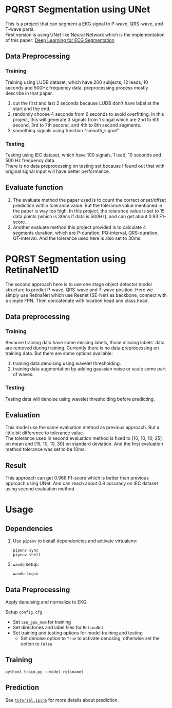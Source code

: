 # PQRST Segmentation using UNet
This is a project that can segment a EKG signal to P-wave, QRS-wave, and T-wave parts.  
First version is using UNet like Neural Network which is the implementation of this paper: [Deep Learning for ECG Segmentation](https://arxiv.org/pdf/2001.04689.pdf) 

## Data Preprocessing
### Training
Training using LUDB dataset, which have 200 subjects, 12 leads, 10 seconds and 500Hz frequency data.
preprocessing process mostly describe in that paper.
1. cut the first and last 2 seconds because LUDB don't have label at the start and the end.  
2. randomly choose 4 seconds from 6 seconds to avoid overfitting. In this project, this will generate 3 signals from 1 singal which are 2nd to 6th second, 3rd to 7th second, and 4th to 8th second segments.
3. smoothing signals using function "smooth_signal"  
### Testing
Testing using IEC dataset, which have 100 signals, 1 lead, 10 seconds and 500 Hz frequency data.  
There is no data preprocessing on testing set because I found out that with original signal input will have better performance.  

## Evaluate function
1. The evaluate method the paper used is to count the correct onset/offset prediction within tolerance value. But the tolerance value mentioned in the paper is way too high. In this project, the tolerance value is set to 15 data points (which is 30ms if data is 500Hz), and can get about 0.93 F1-score.  
2. Another evaluate method this project provided is to calculate 4 segments duration, which are P-duration, PQ-interval, QRS-duration, QT-interval. And the tolerance used here is also set to 30ms.
# PQRST Segmentation using RetinaNet1D
The second approach here is to use one stage object detector model structure to predict P-wave, QRS-wave and T-wave position. Here we simply use RetinaNet which use Resnet (SE-Net) as backbone, connect with a simple FPN. Then concatenate with location head and class head.
## Data preprocessing
### Training
Because training data have some missing labels, those missing labels' data are removed during training.
Currently there is no data preprocessing on training data. But there are some options available:
1. training data denoising using wavelet thresholding.
2. training data augmentation by adding gaussian noise or scale some part of waves.
### Testing
Testing data will denoise using wavelet thresholding before predicting.
## Evaluation
This model use the same evaluation method as previous approach. But a little bit difference to tolerance value.  
The tolerance used in second evaluation method is fixed to [10, 10, 10, 25] on mean and [15, 10, 10, 30] on standard deviation. And the first evaluation method tolerance was set to be 10ms.
## Result
This approach can get 0.968 F1-score which is better than previous approach using UNet. And can reach about 0.8 accuracy on IEC dataset using second evaluation method.

# Usage
## Dependencies
1. Use `pipenv` to install dependencies and activate virtualenv:
    ```
    pipenv sync
    pipenv shell
    ```
2. `wandb` setup:
    ```
    wandb login
    ```
## Data Preprocessing
Apply denoising and normalize to EKG.

Setup `config.cfg`
- Set `use_gpu_num` for training
- Set directories and label files for `RetinaNet`
- Set training and testing options for model training and testing
    - Set denoise option to `True` to activate denosing, otherwise set the option to `False`

## Training
```
python3 train.py --model retinanet
```

## Prediction
See [`tutorial.ipynb`](./tutorial.ipynb) for more details about prediction.